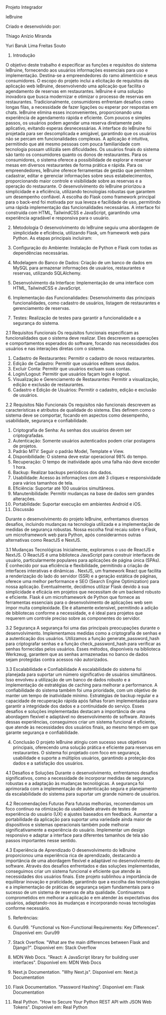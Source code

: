 Projeto Integrador

leBruine

Criado e desenvolvido por:

Thiago Anízio Miranda

Yuri Baruk Lima Freitas Souto

1. Introdução

O objetivo deste trabalho é especificar as funções e requisitos do sistema leBruine, fornecendo aos
usuários informações essenciais para uso e implementação. Destina-se a empreendedores do ramo
alimentício e seus consumidores. O escopo do projeto inclui a elicitação de requisitos da aplicação
web leBruine, desenvolvendo uma aplicação que facilita o agendamento de reservas em restaurantes.
leBruine é uma solução inovadora que busca modernizar e otimizar o processo de reservas em
restaurantes. Tradicionalmente, consumidores enfrentam desafios como longas filas, a necessidade de
fazer ligações ou esperar por respostas em chats. leBruine elimina esses inconvenientes,
proporcionando uma experiência de agendamento rápida e eficiente.
Com poucos e simples passos, os usuários podem agendar uma reserva diretamente pelo aplicativo,
evitando esperas desnecessárias. A interface do leBruine foi projetada para ser descomplicada e
amigável, garantindo que os usuários não se percam em funcionalidades complexas. A aplicação é
intuitiva, permitindo que até mesmo pessoas com pouca familiaridade com tecnologia possam utilizála
sem dificuldades.
Os usuários finais do sistema são tanto os consumidores quanto os donos de restaurantes. Para os
consumidores, o sistema oferece a possibilidade de explorar e reservar mesas em diversos restaurantes
de forma prática e rápida. Para os empreendedores, leBruine oferece ferramentas de gestão que
permitem cadastrar, editar e gerenciar informações sobre seus estabelecimentos, proporcionando
maior controle e visibilidade sobre as reservas e a operação do restaurante.
O desenvolvimento do leBruine priorizou a simplicidade e a eficiência, utilizando tecnologias
robustas que garantem um desempenho confiável. A escolha do Flask como framework principal para
o back-end foi motivada por sua leveza e facilidade de uso, permitindo uma rápida implementação das
funcionalidades necessárias. A interface foi construída com HTML, TailwindCSS e JavaScript,
garantindo uma experiência agradável e responsiva para o usuário.

2. Metodologia
O desenvolvimento do leBruine seguiu uma abordagem de simplicidade e eficiência, utilizando Flask,
um framework web para Python. As etapas principais incluíram:

1. Configuração do Ambiente: Instalação de Python e Flask com todas as dependências
necessárias.
2. Modelagem do Banco de Dados: Criação de um banco de dados em MySQL para armazenar
informações de usuários, restaurantes e reservas, utilizando SQLAlchemy.
3. Desenvolvimento da Interface: Implementação de uma interface com HTML, TailwindCSS
e JavaScript.
4. Implementação das Funcionalidades: Desenvolvimento das principais funcionalidades,
como cadastro de usuários, listagem de restaurantes e gerenciamento de reservas.
5. Testes: Realização de testes para garantir a funcionalidade e a segurança do sistema.

2.1 Requisitos Funcionais
Os requisitos funcionais especificam as funcionalidades que o sistema deve realizar. Eles descrevem
as operações e comportamentos esperados do software, focando nas necessidades dos usuários e nas
interações diretas com o sistema.

1. Cadastro de Restaurantes: Permitir o cadastro de novos restaurantes.
2. Edição de Cadastro: Permitir que usuários editem seus dados.
3. Excluir Conta: Permitir que usuários excluam suas contas.
4. Login/Logout: Permitir que usuários façam login e logout.
5. Visualização e Gerenciamento de Restaurantes: Permitir a visualização, edição e exclusão
de restaurantes.
6. Cadastro e Edição de Usuários: Permitir o cadastro, edição e exclusão de usuários.

2.2 Requisitos Não Funcionais
Os requisitos não funcionais descrevem as características e atributos de qualidade do sistema. Eles
definem como o sistema deve se comportar, focando em aspectos como desempenho, usabilidade,
segurança e confiabilidade.

1. Criptografia de Senha: As senhas dos usuários devem ser criptografadas.
2. Autenticação: Somente usuários autenticados podem criar postagens de projetos.
3. Padrão MTV: Seguir o padrão Model, Template e View.
4. Disponibilidade: O sistema deve estar operacional 98% do tempo.
5. Recuperação: O tempo de inatividade após uma falha não deve exceder 1 hora.
6. Backup: Realizar backups periódicos dos dados.
7. Usabilidade: Acesso às informações com até 3 cliques e responsividade para vários tamanhos
de tela.
8. Eficiência: Suportar até 100 usuários simultâneos.
9. Manutenibilidade: Permitir mudanças na base de dados sem grandes alterações.
10. Portabilidade: Suportar execução em ambientes Android e iOS.
3. Discussão

Durante o desenvolvimento do projeto leBruine, enfrentamos diversos desafios, incluindo mudanças
na tecnologia utilizada e a implementação de medidas de segurança robustas. Nossa escolha final
recaiu sobre o Flask, um microframework web para Python, após considerarmos outras alternativas
como ReactJS e NextJS.

3.1 Mudanças Tecnológicas
Inicialmente, exploramos o uso de ReactJS e NextJS. O ReactJS é uma biblioteca JavaScript para
construir interfaces de usuário, particularmente populares para aplicações de página única (SPAs). É
conhecido por sua eficiência e flexibilidade, permitindo a criação de interfaces interativas e dinâmicas
. NextJS, um framework React que facilita a renderização do lado do servidor (SSR) e a geração
estática de páginas, oferece uma melhor performance e SEO (Search Engine Optimization) para nossa
aplicação.
Eventualmente, decidimos utilizar Flask devido à sua simplicidade e eficácia em projetos que
necessitam de um backend robusto e eficiente. Flask é um microframework de Python que fornece as
ferramentas essenciais para o desenvolvimento de aplicações web sem impor muita complexidade. Ele
é altamente extensível, permitindo a adição de bibliotecas conforme a necessidade, e é ideal para
projetos que requerem um controle preciso sobre as componentes do servidor.

3.2 Segurança
A segurança foi uma das principais preocupações durante o desenvolvimento. Implementamos
medidas como a criptografia de senhas e a autenticação dos usuários. Utilizamos a função
generate_password_hash para criptografar senhas e a função check_password_hash para verificar as
senhas fornecidas pelos usuários. Esses métodos, disponíveis na biblioteca Werkzeug, garantem que
as senhas armazenadas no banco de dados sejam protegidas contra acessos não autorizados.

3.3 Escalabilidade e Confiabilidade
A escalabilidade do sistema foi planejada para suportar um número significativo de usuários
simultâneos. Isso envolveu a utilização de um banco de dados robusto e a implementação de
estratégias de caching para melhorar a performance. A confiabilidade do sistema também foi uma
prioridade, com um objetivo de manter um tempo de inatividade mínimo. Estratégias de backup
regular e a capacidade de recuperação rápida após falhas foram implementadas para garantir a
integridade dos dados e a continuidade do serviço.
Esses desafios e soluções implementadas destacam a importância de uma abordagem flexível e
adaptável no desenvolvimento de software. Através dessas experiências, conseguimos criar um
sistema funcional e eficiente, que atende às necessidades dos usuários finais, ao mesmo tempo em que
garante segurança e confiabilidade.

4. Conclusão
O projeto leBruine atingiu com sucesso seus objetivos principais, oferecendo uma solução prática e
eficiente para reservas em restaurantes. O sistema foi projetado com foco em segurança, usabilidade e
suporte a múltiplos usuários, garantindo a proteção dos dados e a satisfação dos usuários.

4.1 Desafios e Soluções
Durante o desenvolvimento, enfrentamos desafios significativos, como a necessidade de incorporar
medidas de segurança robustas e a adaptação às mudanças tecnológicas. A segurança foi aprimorada
com a implementação de autenticação segura e planejamento da escalabilidade do sistema para
suportar um grande número de usuários.

4.2 Recomendações Futuras
Para futuras melhorias, recomendamos um foco contínuo na otimização da usabilidade através de
testes de experiência do usuário (UX) e ajustes baseados em feedback. Aumentar a portabilidade da
aplicação para suportar uma variedade ainda maior de dispositivos e sistemas operacionais também
pode melhorar significativamente a experiência do usuário. Implementar um design responsivo e
adaptar a interface para diferentes tamanhos de tela são passos importantes nesse sentido.

4.3 Experiência de Aprendizado
O desenvolvimento do leBruine proporcionou uma experiência rica de aprendizado, destacando a
importância de uma abordagem flexível e adaptável no desenvolvimento de software. Através dos
desafios enfrentados e das soluções implementadas, conseguimos criar um sistema funcional e
eficiente que atende às necessidades dos usuários finais. Este projeto sublinhou a importância de
equilibrar inovação e praticidade, garantindo que a escolha das tecnologias e a implementação de
práticas de segurança sejam fundamentais para o sucesso de um sistema de reservas de alta qualidade.
Continuamos comprometidos em melhorar a aplicação e em atender às expectativas dos usuários,
adaptando-nos às mudanças e incorporando novas tecnologias conforme necessário.

5. Referências:

1. Guru99. "Functional vs Non-Functional Requirements: Key Differences". Disponível em:
Guru99
2. Stack Overflow. "What are the main differences between Flask and Django?". Disponível em:
Stack Overflow
3. MDN Web Docs. "React: A JavaScript library for building user interfaces". Disponível em:
MDN Web Docs
4. Next.js Documentation. "Why Next.js". Disponível em: Next.js Documentation
5. Flask Documentation. "Password Hashing". Disponível em: Flask Documentation
6. Real Python. "How to Secure Your Python REST API with JSON Web Tokens". Disponível
em: Real Python